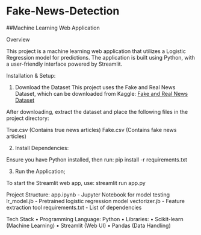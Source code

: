 # Fake-News-Detection

##Machine Learning Web Application

Overview

This project is a machine learning web application that utilizes a Logistic Regression model for predictions. The application is built using Python, with a user-friendly interface powered by Streamlit.

Installation & Setup:

1. Download the Dataset
This project uses the Fake and Real News Dataset, which can be downloaded from Kaggle:
[Fake and Real News Dataset](https://www.kaggle.com/datasets/clmentbisaillon/fake-and-real-news-dataset)

After downloading, extract the dataset and place the following files in the project directory:

True.csv (Contains true news articles)
Fake.csv (Contains fake news articles)

2. Install Dependencies: 

Ensure you have Python installed, then run:
pip install -r requirements.txt

3. Run the Application;

To start the Streamlit web app, use:
streamlit run app.py

Project Structure:
app.ipynb - Jupyter Notebook for model testing
lr_model.jb - Pretrained logistic regression model
vectorizer.jb - Feature extraction tool
requirements.txt - List of dependencies

Tech Stack
	•	Programming Language: Python
	•	Libraries:
	•	Scikit-learn (Machine Learning)
	•	Streamlit (Web UI)
	•	Pandas (Data Handling)


